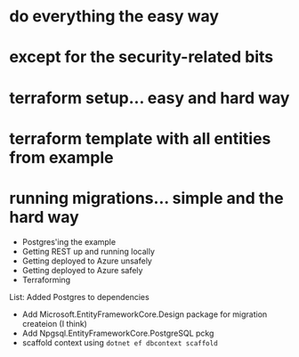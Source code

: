 # do everything the easy way
# except for the security-related bits
# terraform setup... easy and hard way
# terraform template with all entities from example
# running migrations... simple and the hard way

- Postgres'ing the example
- Getting REST up and running locally
- Getting deployed to Azure unsafely
- Getting deployed to Azure safely
- Terraforming

List:
Added Postgres to dependencies
  - Add Microsoft.EntityFrameworkCore.Design package for migration createion (I think)
  - Add Npgsql.EntityFrameworkCore.PostgreSQL pckg
  - scaffold context using `dotnet ef dbcontext scaffold`
